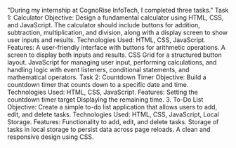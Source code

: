 "During my internship at CognoRise InfoTech, I completed three tasks."
Task 1: Calculator
Objective: Design a fundamental calculator using HTML, CSS, and JavaScript. The calculator should include buttons for addition, subtraction, multiplication, and division, along with a display screen to show user inputs and results.
Technologies Used: HTML, CSS, JavaScript.
Features:
A user-friendly interface with buttons for arithmetic operations.
A screen to display both inputs and results.
CSS Grid for a structured button layout.
JavaScript for managing user input, performing calculations, and handling logic with event listeners, conditional statements, and mathematical operators.
Task 2: Countdown Timer
Objective: Build a countdown timer that counts down to a specific date and time.
Technologies Used: HTML, CSS, JavaScript.
Features:
Setting the countdown timer target 
Displaying the remaining time.
3. To-Do List
Objective: Create a simple to-do list application that allows users to add, edit, and delete tasks.
Technologies Used: HTML, CSS, JavaScript, Local Storage.
Features:
Functionality to add, edit, and delete tasks.
Storage of tasks in local storage to persist data across page reloads.
A clean and responsive design using CSS.
